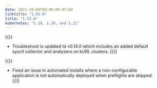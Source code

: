 ```yaml
---
date: 2021-10-08T08:00:00-07:00
linktitle: "1.53.0"
title: "1.53.0"
kubernetes: "1.19, 1.20, and 1.21"
---
```


{{<features>}}
 * Troubleshoot is updated to v0.14.0 which includes an added default sysctl collector and analyzers on kURL clusters.
{{</features>}}

{{<fixes>}}
 * Fixed an issue in automated installs where a non-configurable application is not automatically deployed when preflights are skipped.
{{</fixes>}}

